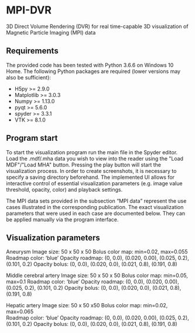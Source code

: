 # MPI-DVR
3D Direct Volume Rendering (DVR) for real time-capable 3D visualization of Magnetic Particle Imaging (MPI) data  

## Requirements
The provided code has been tested with Python 3.6.6 on Windows 10 Home. The following Python packages are required (lower versions may also be sufficient):
- H5py >= 2.9.0
- Matplotlib >= 3.0.3
- Numpy >= 1.13.0
- pyqt >= 5.6.0
- spyder >= 3.3.1
- VTK >= 8.1.0

## Program start
To start the visualization program run the main file in the Spyder editor. Load the .mdf/.mha data you wish to view into the reader using the "Load MDF"/"Load MHA" button. Pressing the play button will start the visualization process. In order to create screenshots, it is necessary to specify a saving directory beforehand. The implemented UI allows for interactive control of essential visualization parameters (e.g. image value threshold, opacity, color) and playback settings. 

The MPI data sets provided in the subsection “MPI data” represent the use cases illustrated in the corresponding publication. The exact visualization parameters that were used in each case are documented below. They can be applied manually via the program interface. 

## Visualization parameters
Aneurysm
Image size: 50 x 50 x 50 
Bolus color map: min=0.02, max=0.055
Roadmap color: ‘blue’
Opacity roadmap: (0, 0.0), (0.020, 0.00), (0.025, 0.2), (0.101, 0.2)
Opacity bolus: (0, 0.0), (0.020, 0.0), (0.021, 0.8), (0.191, 0.8)

Middle cerebral artery
Image size: 50 x 50 x 50
Bolus color map: min=0.05, max=0.1
Roadmap color: ‘blue’
Opacity roadmap: (0, 0.0), (0.020, 0.00), (0.025, 0.2), (0.101, 0.2)
Opacity bolus: (0, 0.0), (0.020, 0.0), (0.021, 0.8), (0.191, 0.8)

Hepatic artery
Image size: 50 x 50 x50
Bolus color map: min=0.02, max=0.065	
Roadmap color: ‘blue’
Opacity roadmap: (0, 0.0), (0.020, 0.00), (0.025, 0.2), (0.101, 0.2)
Opacity bolus: (0, 0.0), (0.020, 0.0), (0.021, 0.8), (0.191, 0.8)
